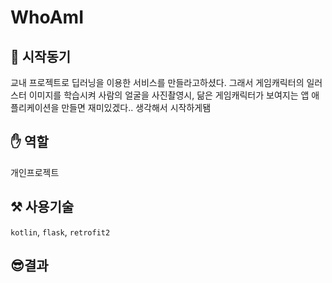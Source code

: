# WhoAmI
## 📝 시작동기

교내 프로젝트로 딥러닝을 이용한 서비스를 만들라고하셨다.
그래서 게임캐릭터의 일러스터 이미지를 학습시켜 사람의 얼굴을 사진촬영시, 닮은 게임캐릭터가 보여지는 앱 애플리케이션을 만들면 재미있겠다..
생각해서 시작하게됌

## ✋ 역할

개인프로젝트


## ⚒️ 사용기술

`kotlin`, `flask`, `retrofit2`


## 😎결과


